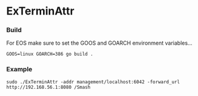 # ExTerminAttr

### Build

For EOS make sure to set the GOOS and GOARCH environment variables...

```
GOOS=linux GOARCH=386 go build .
```

### Example

```
sudo ./ExTerminAttr -addr management/localhost:6042 -forward_url http://192.168.56.1:8080 /Smash
```
